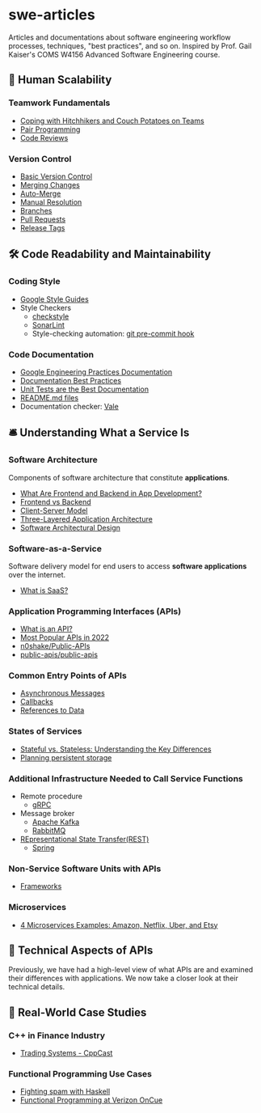# swe-articles
Articles and documentations about software engineering workflow processes, techniques, "best practices", and so on. Inspired by Prof. Gail Kaiser's COMS W4156 Advanced Software Engineering course.

## 👥 Human Scalability
### Teamwork Fundamentals
* [Coping with Hitchhikers and Couch Potatoes on Teams](https://www2.isye.gatech.edu/~jvandeva/Classes/4106/CouchPotatoes.pdf)
* [Pair Programming](https://martinfowler.com/articles/on-pair-programming.html)
* [Code Reviews](https://www.eferro.net/2021/09/code-reviews-synchronous-and.html)
### Version Control
* [Basic Version Control](https://github.com/git-guides)
* [Merging Changes](https://git-scm.com/docs/git-merge)
* [Auto-Merge](https://docs.github.com/en/pull-requests/collaborating-with-pull-requests/incorporating-changes-from-a-pull-request/automatically-merging-a-pull-request)
* [Manual Resolution](https://docs.github.com/en/pull-requests/collaborating-with-pull-requests/addressing-merge-conflicts/about-merge-conflicts)
* [Branches](https://docs.github.com/en/pull-requests/collaborating-with-pull-requests/proposing-changes-to-your-work-with-pull-requests/about-branches)
* [Pull Requests](https://docs.github.com/en/pull-requests/collaborating-with-pull-requests/proposing-changes-to-your-work-with-pull-requests/about-pull-requests)
* [Release Tags](https://git-scm.com/book/en/v2/Git-Basics-Tagging)

## 🛠️ Code Readability and Maintainability
### Coding Style
* [Google Style Guides](https://google.github.io/styleguide/)
* Style Checkers
  * [checkstyle](https://github.com/checkstyle/checkstyle)
  * [SonarLint](https://www.sonarsource.com/products/sonarlint/)
  * Style-checking automation: [git pre-commit hook](https://git-scm.com/book/en/v2/Customizing-Git-Git-Hooks)
### Code Documentation
* [Google Engineering Practices Documentation](https://google.github.io/eng-practices/)
* [Documentation Best Practices](https://google.github.io/styleguide/docguide/best_practices.html)
* [Unit Tests are the Best Documentation](https://capgemini.github.io/development/unit-tests-as-documentation/)
* [README.md files](https://google.github.io/styleguide/docguide/READMEs.html)
* Documentation checker: [Vale](https://github.com/errata-ai/vale)

## 🛎️ Understanding What a Service Is
### Software Architecture 
Components of software architecture that constitute **applications**.
* [What Are Frontend and Backend in App Development?](https://www.lizard.global/blog/what-are-frontend-and-backend-in-app-development)
* [Frontend vs Backend](https://www.geeksforgeeks.org/frontend-vs-backend/)
* [Client-Server Model](https://www.geeksforgeeks.org/client-server-model/)
* [Three-Layered Application Architecture](https://vfunction.com/blog/the-benefits-of-a-three-layered-application-architecture/)
* [Software Architectural Design](https://www.geeksforgeeks.org/software-engineering-architectural-design/)
### Software-as-a-Service
Software delivery model for end users to access **software applications** over the internet.
* [What is SaaS?](https://www.salesforce.com/in/saas/)
### Application Programming Interfaces (APIs)
* [What is an API?](https://www.redhat.com/en/topics/api/what-are-application-programming-interfaces)
* [Most Popular APIs in 2022](https://www.postman.com/explore/most-popular-apis-this-year)
* [n0shake/Public-APIs](https://github.com/n0shake/Public-APIs)
* [public-apis/public-apis](https://github.com/public-apis/public-apis)
### Common Entry Points of APIs
* [Asynchronous Messages](https://www.mendix.com/blog/asynchronous-vs-synchronous-programming/)
* [Callbacks](https://medium.com/@cortneythomas/what-is-a-callback-8734a08605cb)
* [References to Data](https://thenewstack.io/the-fundamentals-of-data-api-design/)
### States of Services
* [Stateful vs. Stateless: Understanding the Key Differences ](https://www.spiceworks.com/tech/cloud/articles/stateful-vs-stateless/)
* [Planning persistent storage](https://www.ibm.com/docs/en/cloud-private/3.2.x?topic=storage-planning-persistent)
### Additional Infrastructure Needed to Call Service Functions
* Remote procedure
  * [gRPC](https://grpc.io/)
* Message broker
  * [Apache Kafka]()
  * [RabbitMQ](https://aws.amazon.com/compare/the-difference-between-rabbitmq-and-kafka/)
* [REpresentational State Transfer(REST)](https://aws.amazon.com/what-is/restful-api/)
  * [Spring](https://spring.io/guides/tutorials/rest/)
### Non-Service Software Units with APIs
* [Frameworks](https://www.red-gate.com/simple-talk/development/other-development/the-difference-between-libraries-and-frameworks/)
### Microservices
* [4 Microservices Examples: Amazon, Netflix, Uber, and Etsy](https://blog.dreamfactory.com/microservices-examples/)

## 🔌 Technical Aspects of APIs
Previously, we have had a high-level view of what APIs are and examined their differences with applications. We now take a closer look at their technical details.



## 🌱 Real-World Case Studies

### C++ in Finance Industry
* [Trading Systems - CppCast](https://open.spotify.com/episode/0m7QrAe4Pn4As7A2eENs8n)

### Functional Programming Use Cases 
* [Fighting spam with Haskell](https://engineering.fb.com/2015/06/26/security/fighting-spam-with-haskell/)
* [Functional Programming at Verizon OnCue](http://cufp.org/2014/timothy-perrett-functional-programming-at-verizon-oncue.html)